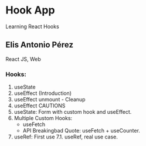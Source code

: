 # Hook App

Learning React Hooks

## Elis Antonio Pérez

React JS, Web

### Hooks:
1. useState
2. useEffect (Introduction)
3. useEffect unmount - Cleanup
4. useEffect CAUTIONS
5. useState: Form with custom hook and useEffect.
6. Multiple Custom Hooks:
   - useFetch
   - API Breakingbad Quote: useFetch + useCounter.
7. useRef: First use
   7.1. useRef, real use case.
